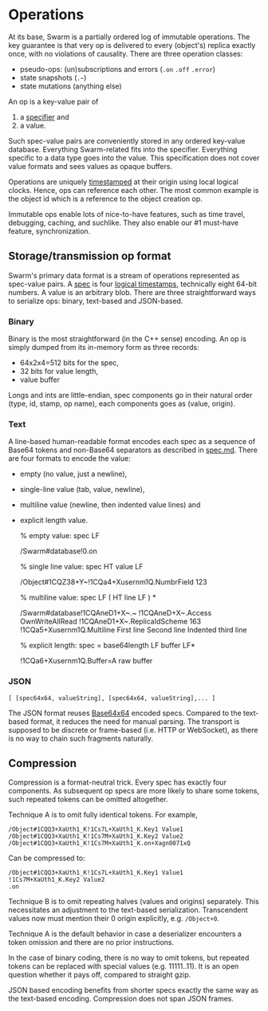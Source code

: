 # Operations

At its base, Swarm is a partially ordered log of immutable operations.
The key guarantee is that very op is delivered to every (object's) replica exactly once, with no violations of causality.
There are three operation classes:

* pseudo-ops: (un)subscriptions and errors (`.on` `.off` `.error`)
* state snapshots (`.~`)
* state mutations (anything else)

An op is a key-value pair of

1. a [specifier](spec.md) and
2. a value.

Such spec-value pairs are conveniently stored in any ordered key-value database.
Everything Swarm-related fits into the specifier.
Everything specific to a data type goes into the value.
This specification does not cover value formats and sees values as opaque buffers.

Operations are uniquely [timestamped](stamp.md) at their origin using local logical clocks.
Hence, ops can reference each other. The most common example is the object id which is a reference to the object creation op.

Immutable ops enable lots of nice-to-have features, such as time travel, debugging, caching, and suchlike.
They also enable our #1 must-have feature, synchronization.

## Storage/transmission op format

Swarm's primary data format is a stream of operations represented as spec-value pairs.
A [spec](spec.md) is four [logical timestamps](stamp.md), technically eight 64-bit numbers.
A value is an arbitrary blob.
There are three straightforward ways to serialize ops: binary, text-based and JSON-based.

### Binary

Binary is the most straightforward (in the C++ sense) encoding.
An op is simply dumped from its in-memory form as three records:

* 64x2x4=512 bits for the spec,
* 32 bits for value length,
* value buffer

Longs and ints are little-endian, spec components go in their natural order (type, id, stamp, op name), each components goes as (value, origin).

### Text

A line-based human-readable format encodes each spec as a sequence of Base64 tokens and non-Base64 separators as described in [spec.md](spec.md).
There are four formats to encode the value:

* empty (no value, just a newline),
* single-line value (tab, value, newline),
* multiline value (newline, then indented value lines) and
* explicit length value.


    % empty value:  spec LF

    /Swarm#database!0.on

    % single line value:  spec HT value LF

    /Object#1CQZ38+Y~!1CQa4+Xusernm1Q.NumbrField 123

    % multiline value:  spec LF ( HT line LF ) *

    /Swarm#database!1CQAneD1+X~.~
        !1CQAneD+X~.Access OwnWriteAllRead
        !1CQAneD1+X~.ReplicaIdScheme 163
    !1CQa5+Xusernm1Q.Multiline
        First line
        Second line
            Indented third line

    % explicit length:  spec = base64length LF buffer LF*

    !1CQa6+Xusernm1Q.Buffer=A
    raw buffer

### JSON

    [ [spec64x64, valueString], [spec64x64, valueString],... ]

The JSON format reuses [Base64x64](64x64.md) encoded specs.
Compared to the text-based format, it reduces the need for manual parsing.
The transport is supposed to be discrete or frame-based (i.e. HTTP or WebSocket), as there is no way to chain such fragments naturally.

## Compression

Compression is a format-neutral trick.
Every spec has exactly four components.
As subsequent op specs are more likely to share some tokens, such repeated tokens can be omitted altogether.

Technique A is to omit fully identical tokens.
For example,

```
/Object#1CQQ3+XaUth1_K!1Cs7L+XaUth1_K.Key1 Value1
/Object#1CQQ3+XaUth1_K!1Cs7M+XaUth1_K.Key2 Value2
/Object#1CQQ3+XaUth1_K!1Cs7M+XaUth1_K.on+Xagn0071xQ
```

Can be compressed to:

```
/Object#1CQQ3+XaUth1_K!1Cs7L+XaUth1_K.Key1 Value1
!1Cs7M+XaUth1_K.Key2 Value2
.on
```

Technique B is to omit repeating halves (values and origins) separately.
This necessitates an adjustment to the text-based serialization.
Transcendent values now must mention their 0 origin explicitly, e.g. `/Object+0`.

Technique A is the default behavior in case a deserializer encounters a token omission and there are no prior instructions.

In the case of binary coding, there is no way to omit tokens, but repeated tokens can be replaced with special values (e.g. 11111..11).
It is an open question whether it pays off, compared to straight gzip.

JSON based encoding benefits from shorter specs exactly the same way as the text-based encoding.
Compression does not span JSON frames.
